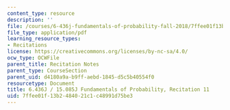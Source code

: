```yaml
---
content_type: resource
description: ''
file: /courses/6-436j-fundamentals-of-probability-fall-2018/7ffee01f13b2484021c1c48991d75be3_MIT6_436JF18_rec11.pdf
file_type: application/pdf
learning_resource_types:
- Recitations
license: https://creativecommons.org/licenses/by-nc-sa/4.0/
ocw_type: OCWFile
parent_title: Recitation Notes
parent_type: CourseSection
parent_uid: d4180a9a-b9ff-aebd-1845-d5c5b40554f0
resourcetype: Document
title: 6.436J / 15.085J Fundamentals of Probability, Recitation 11
uid: 7ffee01f-13b2-4840-21c1-c48991d75be3
---
```

